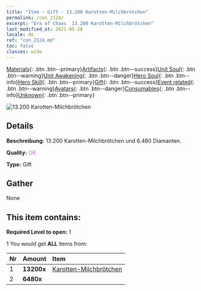 ```yaml
---
title: "Item - Gift - 13.200 Karotten-Milchbrötchen"
permalink: /con_2124/
excerpt: "Era of Chaos  13.200 Karotten-Milchbrötchen"
last_modified_at: 2021-05-28
locale: de
ref: "con_2124.md"
toc: false
classes: wide
---
```

 [Materials](/ItemsDE/){: .btn .btn--primary}[Artifacts](/ItemsDE/Artifacts/){: .btn .btn--success}[Unit Soul](/ItemsDE/UnitSoul/){: .btn .btn--warning}[Unit Awakening](/ItemsDE/UnitAwakening/){: .btn .btn--danger}[Hero Soul](/ItemsDE/HeroSoul/){: .btn .btn--info}[Hero Skill](/ItemsDE/HeroSkill/){: .btn .btn--primary}[Gift](/ItemsDE/Gift/){: .btn .btn--success}[Event related](/ItemsDE/Events/){: .btn .btn--warning}[Avatars](/ItemsDE/Avatars/){: .btn .btn--danger}[Consumables](/ItemsDE/Consumables/){: .btn .btn--info}[Unknown](/ItemsDE/Unknown/){: .btn .btn--primary}

 ![13.200 Karotten-Milchbrötchen](/images/t/i_907591.png)

## Details
 **Beschreibung:** 13.200 Karotten-Milchbrötchen und 6.480 Diamanten.

 **Quality:** <span style="color: #DA70D6">OK</span>

 **Type:** Gift

## Gather

  None

## This item contains:

 **Required Level to open:** 1

 1 You would get **ALL** items  from:

  | Nr | Amount |     Item    |
  |:---|:-------|:------------|
  | 1 |  **13200x** | [Karotten-Milchbrötchen](/ItemsDE/con_2119/) |  | 
  | 2 |  **6480x** | <i class="fas fa-gem"/> |  | 
